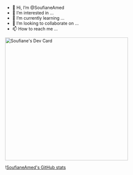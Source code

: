 - 👋 Hi, I’m @SoufianeAmed
- 👀 I’m interested in ...
- 🌱 I’m currently learning ...
- 💞️ I’m looking to collaborate on ...
- 📫 How to reach me ...

<!---
SoufianeAmed/SoufianeAmed is a ✨ special ✨ repository because its `README.md` (this file) appears on your GitHub profile.
You can click the Preview link to take a look at your changes.
--->
<a href="https://app.daily.dev/CyboRg_Ng"><img src="https://api.daily.dev/devcards/7cfe7c09f5994cf089dac0517a585a76.png?r=9tu" width="400" alt="Soufiane's Dev Card"/></a>



\![SoufianeAmed's GitHub stats](https://github-readme-stats.vercel.app/api?username=SoufianeAmed&show_icons=true&theme=tokyonight)
